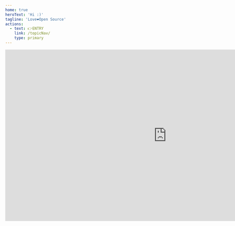 ```yaml
---
home: true
heroText: 'Hi :)'
tagline: 'Love❤️Open Source'
actions:
  - text: 👉ENTRY
    link: /topicNav/
    type: primary
---
```








<iframe id="embed_dom" name="embed_dom" frameborder="0" style="display:block;width:1025px; height:545px;" src="https://www.processon.com/embed/627641dee0b34d075862c9ff"></iframe>
